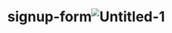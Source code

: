 # signup-form![Untitled-1](https://user-images.githubusercontent.com/119259122/213457981-00175dbf-a99a-4ac6-8cfe-3fb2a194f680.jpg)
